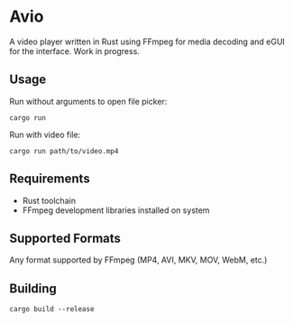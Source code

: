 # Avio

A video player written in Rust using FFmpeg for media decoding and eGUI for the interface. Work in progress.

## Usage

Run without arguments to open file picker:
```
cargo run
```

Run with video file:
```
cargo run path/to/video.mp4
```

## Requirements

- Rust toolchain
- FFmpeg development libraries installed on system

## Supported Formats

Any format supported by FFmpeg (MP4, AVI, MKV, MOV, WebM, etc.)

## Building

```
cargo build --release
```